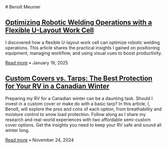 <div class="home">
# Benoît Meunier

## [Optimizing Robotic Welding Operations with a Flexible U-Layout Work Cell](optimizing-robotic-welding-ulayout/index.md)

I discovered how a flexible U-layout work cell can optimize robotic welding operations. This article shares the practical insights I gained on positioning equipment, managing workflow, and using visual cues to boost productivity.

[Read more](optimizing-robotic-welding-ulayout/index.md) • January 19, 2025

## [Custom Covers vs. Tarps: The Best Protection for Your RV in a Canadian Winter](custom-covers-vs-tarps/index.md)

Preparing my RV for a Canadian winter can be a daunting task. Should I invest in a custom cover or make do with a basic tarp? In this article, I, Benoît, will explore the pros and cons of each option, from breathability and moisture control to snow load protection. Follow along as I share my research and real-world experiences with two affordable semi-custom cover options. Get the insights you need to keep your RV safe and sound all winter long.


[Read more](custom-covers-vs-tarps/index.md) • November 24, 2024

</div>